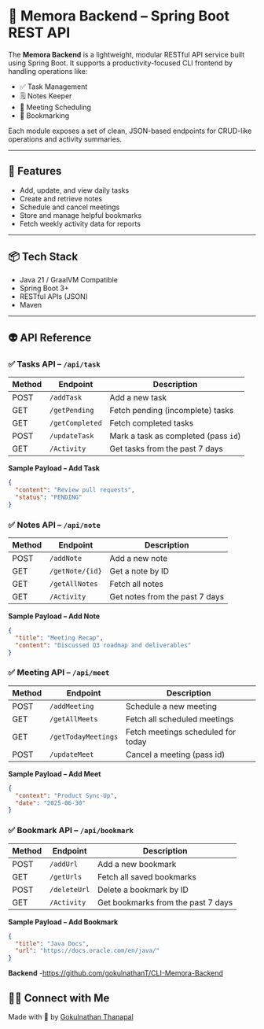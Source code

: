 # 🧠 Memora Backend – Spring Boot REST API

The **Memora Backend** is a lightweight, modular RESTful API service built using Spring Boot. It supports a productivity-focused CLI frontend by handling operations like:

- ✅ Task Management  
- 🗒️ Notes Keeper  
- 📅 Meeting Scheduling  
- 🔖 Bookmarking  

Each module exposes a set of clean, JSON-based endpoints for CRUD-like operations and activity summaries.

---

## 🚀 Features

- Add, update, and view daily tasks
- Create and retrieve notes
- Schedule and cancel meetings
- Store and manage helpful bookmarks
- Fetch weekly activity data for reports

---

## 📦 Tech Stack

- Java 21 / GraalVM Compatible  
- Spring Boot 3+  
- RESTful APIs (JSON)  
- Maven

---

## 👽 API Reference

### ✅ Tasks API – `/api/task`

| Method | Endpoint          | Description                            |
|--------|-------------------|----------------------------------------|
| POST   | `/addTask`        | Add a new task                         |
| GET    | `/getPending`     | Fetch pending (incomplete) tasks       |
| GET    | `/getCompleted`   | Fetch completed tasks                  |
| POST   | `/updateTask`     | Mark a task as completed (pass `id`)   |
| GET    | `/Activity`       | Get tasks from the past 7 days         |

**Sample Payload – Add Task**
```json
{
  "content": "Review pull requests",
  "status": "PENDING"
}
```
### ✅ Notes API – `/api/note`

| Method | Endpoint          | Description                            |
|--------|-------------------|----------------------------------------|
| POST   | `/addNote`        | Add a new note                         |
| GET    | `/getNote/{id}`     | Get a note by ID        |
| GET    | `/getAllNotes`   | Fetch all notes                  |
| GET   | `/Activity`     | Get notes from the past 7 days   |

**Sample Payload – Add Note**
```json
{
  "title": "Meeting Recap",
  "content": "Discussed Q3 roadmap and deliverables"
}
```

### ✅ Meeting API – `/api/meet`

| Method | Endpoint          | Description                            |
|--------|-------------------|----------------------------------------|
| POST   | `/addMeeting`        | Schedule a new meeting                        |
| GET    | `/getAllMeets`     | Fetch all scheduled meetings        |
| GET    | `/getTodayMeetings`   | Fetch meetings scheduled for today                  |
| POST   | `/updateMeet`     | Cancel a meeting (pass id)   |

**Sample Payload – Add Meet**
```json
{
  "context": "Product Sync-Up",
  "date": "2025-06-30"
}
```


### ✅ Bookmark API – `/api/bookmark`

| Method | Endpoint          | Description                            |
|--------|-------------------|----------------------------------------|
| POST   | `/addUrl`        | Add a new bookmark               |
| GET    | `/getUrls`     | Fetch all saved bookmarks      |
| POST    | `/deleteUrl`   | Delete a bookmark by ID                  |
| GET   | `/Activity`     | Get bookmarks from the past 7 days   |

**Sample Payload – Add Bookmark**
```json
{
  "title": "Java Docs",
  "url": "https://docs.oracle.com/en/java/"
}

```



**Backend**
-https://github.com/gokulnathanT/CLI-Memora-Backend

## 🙋‍♂️ Connect with Me

Made with 🤍 by [Gokulnathan Thanapal](https://www.linkedin.com/in/gokulnathan-thanapal-815586259/)
